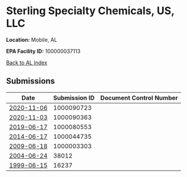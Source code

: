 # Sterling Specialty Chemicals, US, LLC

**Location:** Mobile, AL

**EPA Facility ID:** 100000037113

[Back to AL Index](../../index.md)

## Submissions

| Date | Submission ID | Document Control Number |
|------|--------------|-------------------------|
| [2020-11-06](submissions/1000090723.md) | 1000090723 |  |
| [2020-11-03](submissions/1000090363.md) | 1000090363 |  |
| [2019-06-17](submissions/1000080553.md) | 1000080553 |  |
| [2014-06-17](submissions/1000044735.md) | 1000044735 |  |
| [2009-06-18](submissions/1000003303.md) | 1000003303 |  |
| [2004-06-24](submissions/38012.md) | 38012 |  |
| [1999-06-15](submissions/16237.md) | 16237 |  |
